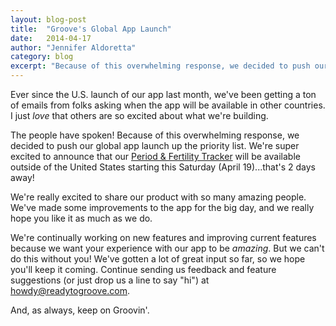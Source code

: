 ```yaml
---
layout: blog-post
title:  "Groove's Global App Launch"
date:   2014-04-17
author: "Jennifer Aldoretta"
category: blog
excerpt: "Because of this overwhelming response, we decided to push our global app launch up the priority list..."
---
```


Ever since the U.S. launch of our app last month, we've been getting a ton of emails from folks asking when the app will be available in other countries. I just _love_ that others are so excited about what we're building.

The people have spoken! Because of this overwhelming response, we decided to push our global app launch up the priority list. We're super excited to announce that our <a class="text-link" href="https://itunes.apple.com/app/id831795151">Period &amp; Fertility Tracker</a> will be available outside of the United States starting this Saturday (April 19)...that's 2 days away!

We're really excited to share our product with so many amazing people. We've made some improvements to the app for the big day, and we really hope you like it as much as we do.

We're continually working on new features and improving current features because we want your experience with our app to be _amazing_. But we can't do this without you! We've gotten a lot of great input so far, so we hope you'll keep it coming. Continue sending us feedback and feature suggestions (or just drop us a line to say "hi") at <a class="text-link" href="mailto:howdy@readytogroove.com">howdy@readytogroove.com</a>.

And, as always, keep on Groovin'.